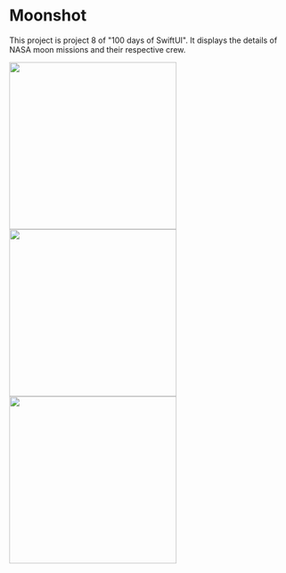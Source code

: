# Moonshot

This project is project 8 of "100 days of SwiftUI". It displays the details of NASA moon missions and their respective crew.


<img src="https://github.com/YashavikaSingh/Moonshot/assets/65505787/c15d5a0c-e7c6-4047-b90f-676349c3b3a1" height="300">
<img src="https://github.com/YashavikaSingh/Moonshot/assets/65505787/8e7174c6-c027-4643-bb8d-c70e8c93327b" height="300">
<img src="https://github.com/YashavikaSingh/Moonshot/assets/65505787/cb38b2bc-40de-4416-8329-3af535a709c9" height="300">
